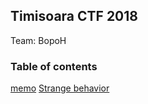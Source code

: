## Timisoara CTF 2018
Team: BopoH

### Table of contents
[memo](https://github.com/UCHH57/ctf/tree/master/Timisoara-CTF-2018/memo)
[Strange behavior](https://github.com/UCHH57/ctf/tree/master/Timisoara-CTF-2018/Strange-behavior)
